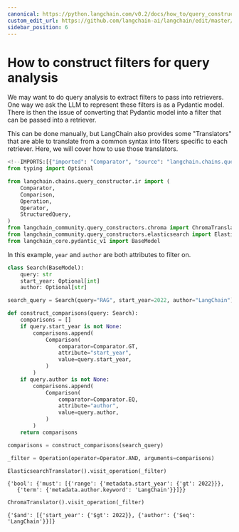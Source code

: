 ```yaml
---
canonical: https://python.langchain.com/v0.2/docs/how_to/query_constructing_filters/
custom_edit_url: https://github.com/langchain-ai/langchain/edit/master/docs/docs/how_to/query_constructing_filters.ipynb
sidebar_position: 6
---
```


# How to construct filters for query analysis

We may want to do query analysis to extract filters to pass into retrievers. One way we ask the LLM to represent these filters is as a Pydantic model. There is then the issue of converting that Pydantic model into a filter that can be passed into a retriever. 

This can be done manually, but LangChain also provides some "Translators" that are able to translate from a common syntax into filters specific to each retriever. Here, we will cover how to use those translators.


```python
<!--IMPORTS:[{"imported": "Comparator", "source": "langchain.chains.query_constructor.ir", "docs": "https://api.python.langchain.com/en/latest/structured_query/langchain_core.structured_query.Comparator.html", "title": "How to construct filters for query analysis"}, {"imported": "Comparison", "source": "langchain.chains.query_constructor.ir", "docs": "https://api.python.langchain.com/en/latest/structured_query/langchain_core.structured_query.Comparison.html", "title": "How to construct filters for query analysis"}, {"imported": "Operation", "source": "langchain.chains.query_constructor.ir", "docs": "https://api.python.langchain.com/en/latest/structured_query/langchain_core.structured_query.Operation.html", "title": "How to construct filters for query analysis"}, {"imported": "Operator", "source": "langchain.chains.query_constructor.ir", "docs": "https://api.python.langchain.com/en/latest/structured_query/langchain_core.structured_query.Operator.html", "title": "How to construct filters for query analysis"}, {"imported": "StructuredQuery", "source": "langchain.chains.query_constructor.ir", "docs": "https://api.python.langchain.com/en/latest/structured_query/langchain_core.structured_query.StructuredQuery.html", "title": "How to construct filters for query analysis"}, {"imported": "ChromaTranslator", "source": "langchain_community.query_constructors.chroma", "docs": "https://api.python.langchain.com/en/latest/query_constructors/langchain_community.query_constructors.chroma.ChromaTranslator.html", "title": "How to construct filters for query analysis"}, {"imported": "ElasticsearchTranslator", "source": "langchain_community.query_constructors.elasticsearch", "docs": "https://api.python.langchain.com/en/latest/query_constructors/langchain_community.query_constructors.elasticsearch.ElasticsearchTranslator.html", "title": "How to construct filters for query analysis"}]-->
from typing import Optional

from langchain.chains.query_constructor.ir import (
    Comparator,
    Comparison,
    Operation,
    Operator,
    StructuredQuery,
)
from langchain_community.query_constructors.chroma import ChromaTranslator
from langchain_community.query_constructors.elasticsearch import ElasticsearchTranslator
from langchain_core.pydantic_v1 import BaseModel
```

In this example, `year` and `author` are both attributes to filter on.


```python
class Search(BaseModel):
    query: str
    start_year: Optional[int]
    author: Optional[str]
```


```python
search_query = Search(query="RAG", start_year=2022, author="LangChain")
```


```python
def construct_comparisons(query: Search):
    comparisons = []
    if query.start_year is not None:
        comparisons.append(
            Comparison(
                comparator=Comparator.GT,
                attribute="start_year",
                value=query.start_year,
            )
        )
    if query.author is not None:
        comparisons.append(
            Comparison(
                comparator=Comparator.EQ,
                attribute="author",
                value=query.author,
            )
        )
    return comparisons
```


```python
comparisons = construct_comparisons(search_query)
```


```python
_filter = Operation(operator=Operator.AND, arguments=comparisons)
```


```python
ElasticsearchTranslator().visit_operation(_filter)
```



```output
{'bool': {'must': [{'range': {'metadata.start_year': {'gt': 2022}}},
   {'term': {'metadata.author.keyword': 'LangChain'}}]}}
```



```python
ChromaTranslator().visit_operation(_filter)
```



```output
{'$and': [{'start_year': {'$gt': 2022}}, {'author': {'$eq': 'LangChain'}}]}
```